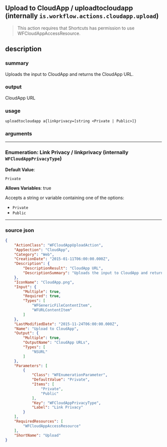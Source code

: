 
## Upload to CloudApp / uploadtocloudapp (internally `is.workflow.actions.cloudapp.upload`)

> This action requires that Shortcuts has permission to use WFCloudAppAccessResource.


## description

### summary

Uploads the input to CloudApp and returns the CloudApp URL.


### output

CloudApp URL

### usage
```
uploadtocloudapp a{linkprivacy=[string <Private | Public>]}
```

### arguments

---

### Enumeration: Link Privacy / linkprivacy (internally `WFCloudAppPrivacyType`)
**Default Value**:
```
Private
```
**Allows Variables**: true



Accepts a string 
or variable
containing one of the options:

- `Private`
- `Public`

---

### source json

```json
{
	"ActionClass": "WFCloudAppUploadAction",
	"AppSection": "CloudApp",
	"Category": "Web",
	"CreationDate": "2015-01-11T06:00:00.000Z",
	"Description": {
		"DescriptionResult": "CloudApp URL",
		"DescriptionSummary": "Uploads the input to CloudApp and returns the CloudApp URL."
	},
	"IconName": "CloudApp.png",
	"Input": {
		"Multiple": true,
		"Required": true,
		"Types": [
			"WFGenericFileContentItem",
			"WFURLContentItem"
		]
	},
	"LastModifiedDate": "2015-11-24T06:00:00.000Z",
	"Name": "Upload to CloudApp",
	"Output": {
		"Multiple": true,
		"OutputName": "CloudApp URLs",
		"Types": [
			"NSURL"
		]
	},
	"Parameters": [
		{
			"Class": "WFEnumerationParameter",
			"DefaultValue": "Private",
			"Items": [
				"Private",
				"Public"
			],
			"Key": "WFCloudAppPrivacyType",
			"Label": "Link Privacy"
		}
	],
	"RequiredResources": [
		"WFCloudAppAccessResource"
	],
	"ShortName": "Upload"
}
```
